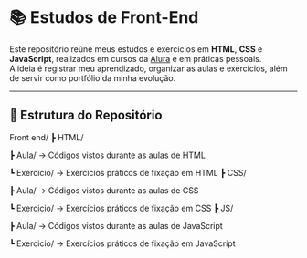 # 📚 Estudos de Front-End

Este repositório reúne meus estudos e exercícios em **HTML**, **CSS** e **JavaScript**, realizados em cursos da [Alura](https://www.alura.com.br/) e em práticas pessoais.  
A ideia é registrar meu aprendizado, organizar as aulas e exercícios, além de servir como portfólio da minha evolução.

---

## 📂 Estrutura do Repositório

Front end/
┣ HTML/

┣ Aula/ → Códigos vistos durante as aulas de HTML

┗ Exercicio/ → Exercícios práticos de fixação em HTML
┣ CSS/

┣ Aula/ → Códigos vistos durante as aulas de CSS

┗ Exercicio/ → Exercícios práticos de fixação em CSS
┣ JS/

┣ Aula/ → Códigos vistos durante as aulas de JavaScript

┗ Exercicio/ → Exercícios práticos de fixação em JavaScript

